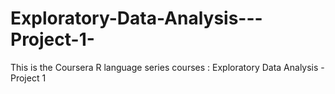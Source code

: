 # Exploratory-Data-Analysis---Project-1-
This is the Coursera R language series courses : Exploratory Data Analysis - Project 1


